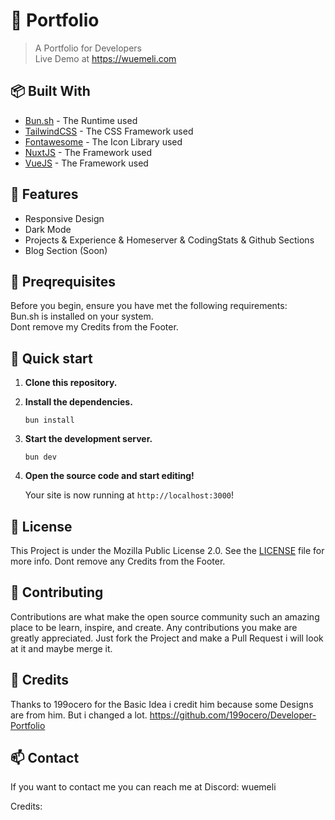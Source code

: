 # 📃 Portfolio
> A Portfolio for Developers <br>
> Live Demo at https://wuemeli.com

## 📦 Built With
- [Bun.sh](https://bun.sh) - The Runtime used
- [TailwindCSS](https://tailwindcss.com) - The CSS Framework used
- [Fontawesome](https://fontawesome.com) - The Icon Library used
- [NuxtJS](https://nuxt.com) - The Framework used
- [VueJS](https://vuejs.org) - The Framework used

## 📄 Features
- Responsive Design
- Dark Mode
- Projects & Experience & Homeserver & CodingStats & Github Sections
- Blog Section (Soon)

## 🪺 Preqrequisites
Before you begin, ensure you have met the following requirements: <br>
Bun.sh is installed on your system.  <br>
Dont remove my Credits from the Footer.

## 🚀 Quick start

1.  **Clone this repository.**
2.  **Install the dependencies.**

    ```shell
    bun install
    ``` 
3.  **Start the development server.**

    ```shell
    bun dev
    ```
4.  **Open the source code and start editing!**
  
      Your site is now running at `http://localhost:3000`!

## 📰 License
This Project is under the Mozilla Public License 2.0. See the [LICENSE](LICENSE) file for more info.
Dont remove any Credits from the Footer.

## 📜 Contributing
Contributions are what make the open source community such an amazing place to be learn, inspire, and create. Any contributions you make are greatly appreciated.
Just fork the Project and make a Pull Request i will look at it and maybe merge it.

## 📝 Credits
Thanks to 199ocero for the Basic Idea i credit him because some Designs are from him. But i changed a lot.
https://github.com/199ocero/Developer-Portfolio

## 📫 Contact
If you want to contact me you can reach me at Discord: wuemeli

Credits:


